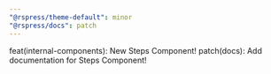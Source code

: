 ```yaml
---
"@rspress/theme-default": minor
"@rspress/docs": patch
---
```


feat(internal-components): New Steps Component!
patch(docs): Add documentation for Steps Component!
